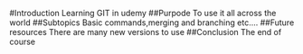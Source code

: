 #Introduction
Learning GIT in udemy
##Purpode
To use it all across the world
##Subtopics
Basic commands,merging and branching etc....
##Future resources
There are many new versions to use 
##Conclusion
The end of course